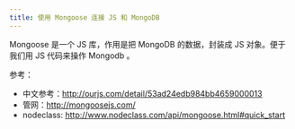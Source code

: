 ```yaml
---
title: 使用 Mongoose 连接 JS 和 MongoDB
---
```



Mongoose 是一个 JS 库，作用是把 MongoDB 的数据，封装成 JS 对象。便于
我们用 JS 代码来操作 Mongodb 。

参考：

- 中文参考：http://ourjs.com/detail/53ad24edb984bb4659000013
- 管网：http://mongoosejs.com/
- nodeclass: http://www.nodeclass.com/api/mongoose.html#quick_start

